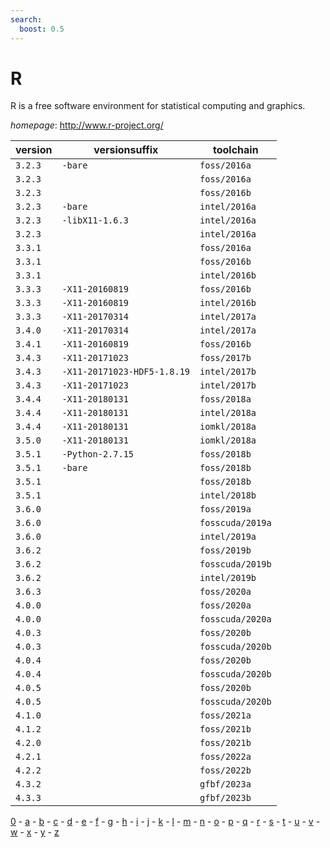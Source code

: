 ```yaml
---
search:
  boost: 0.5
---
```

# R

R is a free software environment for statistical computing and graphics.

*homepage*: <http://www.r-project.org/>

version | versionsuffix | toolchain
--------|---------------|----------
``3.2.3`` | ``-bare`` | ``foss/2016a``
``3.2.3`` |  | ``foss/2016a``
``3.2.3`` |  | ``foss/2016b``
``3.2.3`` | ``-bare`` | ``intel/2016a``
``3.2.3`` | ``-libX11-1.6.3`` | ``intel/2016a``
``3.2.3`` |  | ``intel/2016a``
``3.3.1`` |  | ``foss/2016a``
``3.3.1`` |  | ``foss/2016b``
``3.3.1`` |  | ``intel/2016b``
``3.3.3`` | ``-X11-20160819`` | ``foss/2016b``
``3.3.3`` | ``-X11-20160819`` | ``intel/2016b``
``3.3.3`` | ``-X11-20170314`` | ``intel/2017a``
``3.4.0`` | ``-X11-20170314`` | ``intel/2017a``
``3.4.1`` | ``-X11-20160819`` | ``foss/2016b``
``3.4.3`` | ``-X11-20171023`` | ``foss/2017b``
``3.4.3`` | ``-X11-20171023-HDF5-1.8.19`` | ``intel/2017b``
``3.4.3`` | ``-X11-20171023`` | ``intel/2017b``
``3.4.4`` | ``-X11-20180131`` | ``foss/2018a``
``3.4.4`` | ``-X11-20180131`` | ``intel/2018a``
``3.4.4`` | ``-X11-20180131`` | ``iomkl/2018a``
``3.5.0`` | ``-X11-20180131`` | ``iomkl/2018a``
``3.5.1`` | ``-Python-2.7.15`` | ``foss/2018b``
``3.5.1`` | ``-bare`` | ``foss/2018b``
``3.5.1`` |  | ``foss/2018b``
``3.5.1`` |  | ``intel/2018b``
``3.6.0`` |  | ``foss/2019a``
``3.6.0`` |  | ``fosscuda/2019a``
``3.6.0`` |  | ``intel/2019a``
``3.6.2`` |  | ``foss/2019b``
``3.6.2`` |  | ``fosscuda/2019b``
``3.6.2`` |  | ``intel/2019b``
``3.6.3`` |  | ``foss/2020a``
``4.0.0`` |  | ``foss/2020a``
``4.0.0`` |  | ``fosscuda/2020a``
``4.0.3`` |  | ``foss/2020b``
``4.0.3`` |  | ``fosscuda/2020b``
``4.0.4`` |  | ``foss/2020b``
``4.0.4`` |  | ``fosscuda/2020b``
``4.0.5`` |  | ``foss/2020b``
``4.0.5`` |  | ``fosscuda/2020b``
``4.1.0`` |  | ``foss/2021a``
``4.1.2`` |  | ``foss/2021b``
``4.2.0`` |  | ``foss/2021b``
``4.2.1`` |  | ``foss/2022a``
``4.2.2`` |  | ``foss/2022b``
``4.3.2`` |  | ``gfbf/2023a``
``4.3.3`` |  | ``gfbf/2023b``

[0](../0/index.md) - [a](../a/index.md) - [b](../b/index.md) - [c](../c/index.md) - [d](../d/index.md) - [e](../e/index.md) - [f](../f/index.md) - [g](../g/index.md) - [h](../h/index.md) - [i](../i/index.md) - [j](../j/index.md) - [k](../k/index.md) - [l](../l/index.md) - [m](../m/index.md) - [n](../n/index.md) - [o](../o/index.md) - [p](../p/index.md) - [q](../q/index.md) - [r](../r/index.md) - [s](../s/index.md) - [t](../t/index.md) - [u](../u/index.md) - [v](../v/index.md) - [w](../w/index.md) - [x](../x/index.md) - [y](../y/index.md) - [z](../z/index.md)

